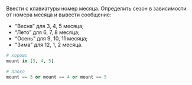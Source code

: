 Ввести с клавиатуры номер месяца. Определить сезон в зависимости от номера месяца и вывести сообщение:
- “Весна” для  3, 4, 5 месяца;
- “Лето” для 6, 7, 8  месяца;
- “Осень” для 9, 10, 11 месяца;
- “Зима” для 12, 1, 2 месяца.


```python
# хорошо
mount in [3, 4, 5]

# плохо
mount == 3 or mount == 4 or mount == 5
```

